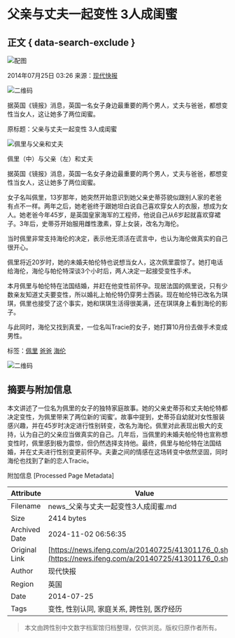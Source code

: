 # 父亲与丈夫一起变性 3人成闺蜜

## 正文 { data-search-exclude }


![配图](https://dolphin.deliver.ifeng.com/c?z=ifeng&la=0&si=2&ci=23&cg=22&c=29&or=232&l=728&bg=728&b=726&u=https://y0.ifengimg.com/34c4a1d78882290c/2012/0528/1x1.gif)

2014年07月25日 03:26 来源：[现代快报](http://dz.xdkb.net/html/2014-07/25/content_352520.htm)

![二维码](http://h2.ifengimg.com/0f56ee67a4c375c2/2013/1106/indeccode.png)

据英国《镜报》消息，英国一名女子身边最重要的两个男人，丈夫与爸爸，都想变性当女人，这让她多了两位闺蜜。

原标题：父亲与丈夫一起变性 3人成闺蜜

![佩里与父亲和丈夫](http://y1.ifengimg.com/cmpp/2014/07/25/03/f3414ce7-bf29-42a7-85f2-c396b2e598c6.jpg)

佩里（中）与父亲（左）和丈夫

据英国《镜报》消息，英国一名女子身边最重要的两个男人，丈夫与爸爸，都想变性当女人，这让她多了两位闺蜜。

女子名叫佩里，13岁那年，她突然开始意识到她父亲史蒂芬貌似跟别人家的老爸有点不一样。两年之后，她老爸终于跟她坦白说自己喜欢穿女人的衣服，想成为女人。她老爸今年45岁，是英国皇家海军的工程师，他说自己从6岁起就喜欢穿裙子。3年后，史蒂芬开始服用雌性激素，穿上女装，改名为海伦。

当时佩里非常支持海伦的决定，表示他无须活在谎言中，也认为海伦做真实的自己很开心。

佩里将近20岁时，她的未婚夫帕伦特也说想当女人，这次佩里震惊了。她打电话给海伦，海伦与帕伦特深谈3个小时后，两人决定一起接受变性手术。

本月佩里与帕伦特在法国结婚，并赶在他变性前怀孕。现居法国的佩里说，只有少数亲友知道丈夫要变性，所以婚礼上帕伦特仍穿男士西装。现在帕伦特已改名为琪琪，佩里也接受了这个事实，她和琪琪生活得很美满，还在琪琪身上看到海伦的影子。

与此同时，海伦又找到真爱，一位名叫Tracie的女子，她打算10月份去做手术变成男性。

标签：[佩里](http://search.ifeng.com/sofeng/search.action?c=1&q=%E4%BD%A9%E9%87%8C) [爸爸](http://search.ifeng.com/sofeng/search.action?c=1&q=%E7%88%B8%E7%88%B8) [海伦](http://search.ifeng.com/sofeng/search.action?c=1&q=%E6%B5%B7%E4%BC%A6)

![二维码](http://h2.ifengimg.com/0f56ee67a4c375c2/2013/1106/indeccode.png)

## 摘要与附加信息

<!-- tcd_abstract -->
本文讲述了一位名为佩里的女子的独特家庭故事。她的父亲史蒂芬和丈夫帕伦特都决定变性，为佩里带来了两位新的‘闺蜜’。故事中提到，史蒂芬自幼就对女性服装感兴趣，并在45岁时决定进行性别转变，改名为海伦。佩里对此表现出极大的支持，认为自己的父亲应当做真实的自己。几年后，当佩里的未婚夫帕伦特也宣称想变性时，佩里感到极为震惊，但仍然选择支持他。最终，佩里与帕伦特在法国结婚，并在丈夫进行性别变更前怀孕。夫妻之间的情感在这场转变中依然坚固，同时海伦也找到了新的恋人Tracie。
<!-- tcd_abstract_end -->

附加信息 [Processed Page Metadata]

| Attribute       | Value                                  |
|-----------------|----------------------------------------|
| Filename        | news_父亲与丈夫一起变性3人成闺蜜.md                             |
| Size            | 2414 bytes                           |
| Archived Date   | 2024-11-02 06:56:35                             |
| Original Link   | [https://news.ifeng.com/a/20140725/41301176_0.shtml](https://news.ifeng.com/a/20140725/41301176_0.shtml)                       |
| Author          | 现代快报                               |
| Region          | 英国                               |
| Date            | 2014-07-25                                 |
| Tags            | 变性, 性别认同, 家庭关系, 跨性别, 医疗经历                                 |
>
> 本文由跨性别中文数字档案馆归档整理，仅供浏览。版权归原作者所有。
>